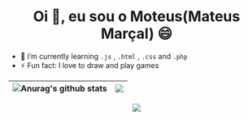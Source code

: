 <html>
<h1 align="center">Oi 👋, eu sou o Moteus(Mateus Marçal) 😄</h1>

- 🤔 I’m currently learning `.js` , `.html` , `.css` and `.php`
- ⚡ Fun fact: I love to draw and play games
</html>


| <img align="center" src="https://github-readme-stats.vercel.app/api?username=Mooteus&show_icons=true&include_all_commits=true&theme=radical&hide_border=true" alt="Anurag's github stats" /> | <img align="center" src="https://github-readme-stats.vercel.app/api/wakatime?username=Moteus&theme=radical" /> |
| ------------- | ------------- |

<p align="center">
  <a href="(https://github.com/Mooteus"> <img align="center" src="http://github-readme-streak-stats.herokuapp.com?user=Mooteus&theme=github-dark&date_format=j%20M%5B%20Y%5D&border=FFFFFF" /></a>
</p>


